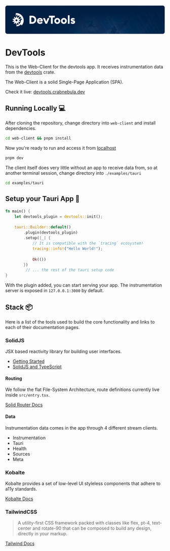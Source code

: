 ![banner](/docs/gh-banner.webp)

# DevTools

This is the Web-Client for the devtools app. It receives instrumentation data from the [devtools](https://docs.rs/devtools/latest/devtools) crate.

The Web-Client is a solid Single-Page Application (SPA).

Check it live: [devtools.crabnebula.dev](https://devtools.crabnebula.dev)

## Running Locally 💻

After cloning the repository, change directory into `web-client` and install dependencies.

```sh
cd web-client && pnpm install
```

Now you're ready to run and access it from [localhost](http://localhost:5173/)

```sh
pnpm dev
```

The client itself does very little without an app to receive data from, so at another terminal session, change directory into `./examples/tauri`

```sh
cd examples/tauri
```

## Setup your Tauri App 🦀

```rs
fn main() {
    let devtools_plugin = devtools::init();

    tauri::Builder::default()
        .plugin(devtools_plugin)
        .setup(|_| {
            // It is compatible with the `tracing` ecosystem!
            tracing::info!("Hello World!");

            Ok(())
        })
         // ... the rest of the tauri setup code
}
```

With the plugin added, you can start serving your app. The instrumentation server is exposed in `127.0.0.1:3000` by default.

## Stack 📦

Here is a list of the tools used to build the core functionality and links to each of their documentation pages.

### SolidJS

JSX based reactivity library for building user interfaces.

- [Getting Started](https://www.solidjs.com/guides/getting-started)
- [SolidJS and TypeScript](https://www.solidjs.com/guides/typescript)

#### Routing

We follow the flat File-System Architecture, route definitions currently live inside `src/entry.tsx`.

[Solid Router Docs](https://docs.solidjs.com/guides/how-to-guides/routing-in-solid/solid-router)

#### Data

Instrumentation data comes in the app through 4 different stream clients.

- Instrumentation
- Tauri
- Health
- Sources
- Meta

### Kobalte

Kobalte provides a set of low-level UI styleless components that adhere to a11y standards.

[Kobalte Docs](https://kobalte.dev/)

### TailwindCSS

> A utility-first CSS framework packed with classes like flex, pt-4, text-center and rotate-90 that can be composed to build any design, directly in your markup.

[Tailwind Docs](https://tailwindcss.com/)
